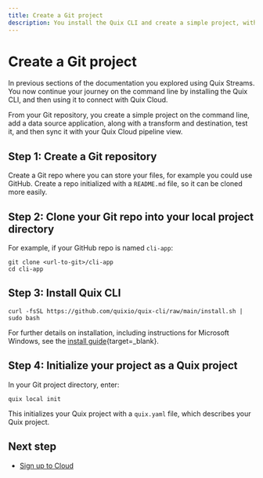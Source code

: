 ```yaml
---
title: Create a Git project
description: You install the Quix CLI and create a simple project, with a pipeline consisting of one data source application, which you then sync up with Quix Cloud.
---
```


# Create a Git project

In previous sections of the documentation you explored using Quix Streams. You now continue your journey on the command line by installing the Quix CLI, and then using it to connect with Quix Cloud. 

From your Git repository, you create a simple project on the command line, add a data source application, along with a transform and destination, test it, and then sync it with your Quix Cloud pipeline view.

## Step 1: Create a Git repository

Create a Git repo where you can store your files, for example you could use GitHub. Create a repo initialized with a `README.md` file, so it can be cloned more easily. 

## Step 2: Clone your Git repo into your local project directory

For example, if your GitHub repo is named `cli-app`:

```
git clone <url-to-git>/cli-app
cd cli-app
```

## Step 3: Install Quix CLI

```
curl -fsSL https://github.com/quixio/quix-cli/raw/main/install.sh | sudo bash
```

For further details on installation, including instructions for Microsoft Windows, see the [install guide](https://github.com/quixio/quix-cli?tab=readme-ov-file#installation-of-quix-cli){target=_blank}.

## Step 4: Initialize your project as a Quix project

In your Git project directory, enter:

```
quix local init
```

This initializes your Quix project with a `quix.yaml` file, which describes your Quix project.

## Next step

* [Sign up to Cloud](./cli-cloud-signup.md)
